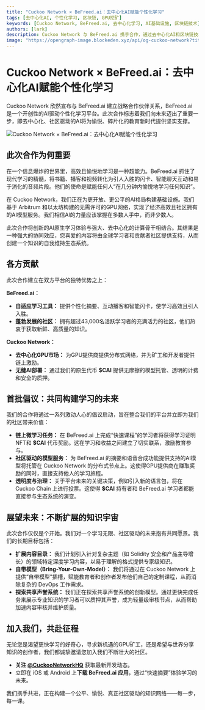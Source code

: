 ```yaml
---
title: "Cuckoo Network × BeFreed.ai：去中心化AI赋能个性化学习"
tags: [去中心化AI, 个性化学习, 区块链, GPU挖矿]
keywords: [Cuckoo Network, BeFreed.ai, 去中心化学习, AI基础设施, 区块链技术]
authors: [lark]
description: Cuckoo Network 与 BeFreed.ai 携手合作，通过去中心化AI和区块链技术彻底改变个性化学习，提供社区驱动、愉悦的教育体验。
image: "https://opengraph-image.blockeden.xyz/api/og-cuckoo-network?title=Cuckoo%20Network%20%C3%97%20BeFreed.ai%EF%BC%9A%E5%8E%BB%E4%B8%AD%E5%BF%83%E5%8C%96AI%E8%B5%8B%E8%83%BD%E4%B8%AA%E6%80%A7%E5%8C%96%E5%AD%A6%E4%B9%A0"
---
```


# Cuckoo Network × BeFreed.ai：去中心化AI赋能个性化学习

Cuckoo Network 欣然宣布与 BeFreed.ai 建立战略合作伙伴关系，BeFreed.ai 是一个开创性的AI驱动个性化学习平台。此次合作标志着我们向未来迈出了重要一步，即去中心化、社区驱动的AI将为愉悦、碎片化的教育新时代提供坚实支撑。

![Cuckoo Network × BeFreed.ai：去中心化AI赋能个性化学习](https://opengraph-image.blockeden.xyz/api/og-cuckoo-network?title=Cuckoo%20Network%20%C3%97%20BeFreed.ai%EF%BC%9A%E5%8E%BB%E4%B8%AD%E5%BF%83%E5%8C%96AI%E8%B5%8B%E8%83%BD%E4%B8%AA%E6%80%A7%E5%8C%96%E5%AD%A6%E4%B9%A0)

## 此次合作为何重要

在一个信息爆炸的世界里，高效且愉悦地学习是一种超能力。BeFreed.ai 抓住了现代学习的精髓，将书籍、播客和视频转化为引人入胜的闪卡、智能聊天互动和易于消化的音频片段。他们的使命是赋能任何人“在几分钟内愉悦地学习任何知识”。

在 Cuckoo Network，我们正在为更开放、更公平的AI格局构建基础设施。我们基于 Arbitrum 和以太坊构建的无需许可的GPU网络，实现了经济高效且社区拥有的AI模型服务。我们相信AI的力量应该掌握在多数人手中，而非少数人。

此次合作将创新的AI原生学习体验与强大、去中心化的计算骨干相结合。其结果是一种强大的协同效应，您喜爱的内容将由全球学习者和贡献者社区提供支持，从而创建一个知识的自我维持生态系统。

## 各方贡献

此次合作建立在双方平台的独特优势之上：

**BeFreed.ai：**

*   **自适应学习工具：** 提供个性化摘要、互动播客和智能闪卡，使学习高效且引人入胜。
*   **蓬勃发展的社区：** 拥有超过43,000名活跃学习者的充满活力的社区，他们热衷于获取新鲜、高质量的知识。

**Cuckoo Network：**

*   **去中心化GPU市场：** 为GPU提供商提供分布式网络，并为矿工和开发者提供链上激励。
*   **无缝AI部署：** 通过我们的原生代币 **$CAI** 提供无摩擦的模型托管、透明的计费和安全的质押。

## 首批倡议：共同构建学习的未来

我们的合作将通过一系列激动人心的倡议启动，旨在整合我们的平台并立即为我们的社区带来价值：

*   **链上微学习任务：** 在 BeFreed.ai 上完成“快速课程”的学习者将获得学习证明NFT和 **$CAI** 代币奖励。这在学习和收益之间建立了切实联系，激励教育参与。
*   **社区驱动的模型服务：** 为 BeFreed.ai 的摘要和语音合成功能提供支持的AI模型将托管在 Cuckoo Network 的分布式节点上。这使得GPU提供商在赚取奖励的同时，直接支持他人的学习旅程。
*   **透明度与治理：** 关于平台未来的关键决策，例如引入新的语言包，将在 Cuckoo Chain 上进行投票。这使得 **$CAI** 持有者和 BeFreed.ai 学习者都能直接参与生态系统的演变。

## 展望未来：不断扩展的知识宇宙

此次合作仅仅是个开始。我们对一个学习无限、社区驱动的未来抱有共同愿景。我们的长期目标包括：

*   **扩展内容目录：** 我们计划引入针对复杂主题（如 Solidity 安全和产品主导增长）的领域特定深度学习内容，以易于理解的格式提供专家级知识。
*   **自带模型（Bring-Your-Own-Model）：** 我们将通过在 Cuckoo Network 上提供“自带模型”插槽，赋能教育者和创作者发布他们自己的定制课程，从而消除复杂的 DevOps 工作需求。
*   **探索共享声誉系统：** 我们正在探索共享声誉系统的创新模型。通过更快完成任务来展示专业知识的学习者可以质押其声誉，成为轻量级审核节点，从而帮助加速内容审核并维护质量。

## 加入我们，共赴征程

无论您是渴望更快学习的好奇心，寻求新机遇的GPU矿工，还是希望与世界分享知识的创作者，我们都诚挚邀请您加入我们不断壮大的社区。

*   **关注 [@CuckooNetworkHQ](https://www.google.com/search?q=https://twitter.com/CuckooNetworkHQ)** 获取最新开发动态。
*   立即在 iOS 或 Android 上**下载 BeFreed.ai 应用**，通过“快速摘要”体验学习的未来。

我们携手共进，正在构建一个公平、愉悦、真正社区驱动的知识网络——每一步，每一课。